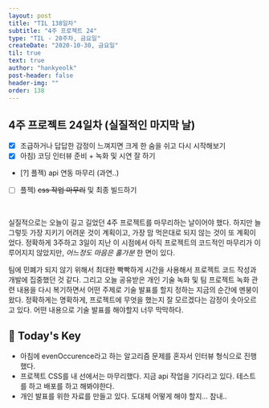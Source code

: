 ```yaml
---
layout: post
title: "TIL 138일차"
subtitle: "4주 프로젝트 24"
type: "TIL - 20주차, 금요일"
createDate: "2020-10-30, 금요일"
til: true
text: true
author: "hankyeolk"
post-header: false
header-img: ""
order: 138
---
```


## 4주 프로젝트 24일차 (실질적인 마지막 날)

- [x] 조급하거나 답답한 감정이 느껴지면 크게 한 숨을 쉬고 다시 시작해보기 <br />
- [x] 아침) 코딩 인터뷰 준비 + 녹화 및 시연 잘 하기 <br />
- [?] 플젝) api 연동 마무리 (과연..) <br />
- [ ] 플젝) ~~css 작업 마무리~~ 및 최종 빌드하기 <br />

<br />

실질적으로는 오늘이 길고 길었던 4주 프로젝트를 마무리하는 날이어야 했다. 하지만 늘 그렇듯 가장 지키기 어려운 것이 계획이고, 가장 맘 먹은대로 되지 않는 것이 또 계획이었다. 정확하게 3주하고 3일이 지난 이 시점에서 아직 프로젝트의 코드적인 마무리가 이루어지지 않았지만, _어느정도 마음은 홀가분_ 한 면이 있다. <br />

팀에 민폐가 되지 않기 위해서 최대한 빡빡하게 시간을 사용해서 프로젝트 코드 작성과 개발에 집중했던 것 같다. 그리고 오늘 공유받은 개인 기술 녹화 및 팀 프로젝트 녹화 관련 내용을 다시 복기하면서 어떤 주제로 기술 발표를 할지 정하는 지금의 순간에 멘붕이 왔다. 정확하게는 명확하게, 프로젝트에 무엇을 했는지 잘 모르겠다는 감정이 솟아오르고 있다. 어떤 내용으로 기술 발표를 해야할지 너무 막막하다. <br />

## 🦄 Today's Key

- 아침에 evenOccurence라고 하는 알고리즘 문제를 혼자서 인터뷰 형식으로 진행했다.
- 프로젝트 CSS를 내 선에서는 마무리했다. 지금 api 작업을 기다리고 있다. 테스트를 하고 배포를 하고 해봐야한다.
- 개인 발표를 위한 자료를 만들고 있다. 도대체 어떻게 해야 할지... 참내..
